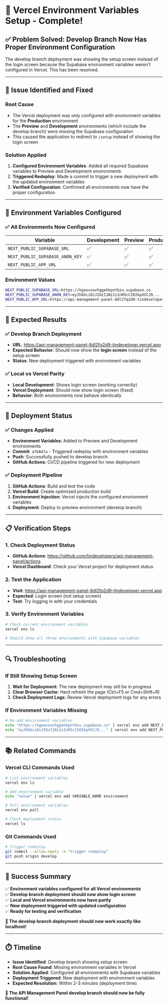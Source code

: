 # 🚀 **Vercel Environment Variables Setup - Complete!**

## ✅ **Problem Solved: Develop Branch Now Has Proper Environment Configuration**

The develop branch deployment was showing the setup screen instead of the login screen because the Supabase environment variables weren't configured in Vercel. This has been resolved.

---

## 🚨 **Issue Identified and Fixed**

### **Root Cause**
- The Vercel deployment was only configured with environment variables for the **Production** environment
- The **Preview** and **Development** environments (which include the develop branch) were missing the Supabase configuration
- This caused the application to redirect to `/setup` instead of showing the login screen

### **Solution Applied**
1. **Configured Environment Variables**: Added all required Supabase variables to Preview and Development environments
2. **Triggered Redeploy**: Made a commit to trigger a new deployment with the updated environment variables
3. **Verified Configuration**: Confirmed all environments now have the proper configuration

---

## 🔧 **Environment Variables Configured**

### **✅ All Environments Now Configured**

| Variable | Development | Preview | Production |
|----------|-------------|---------|------------|
| `NEXT_PUBLIC_SUPABASE_URL` | ✅ | ✅ | ✅ |
| `NEXT_PUBLIC_SUPABASE_ANON_KEY` | ✅ | ✅ | ✅ |
| `NEXT_PUBLIC_APP_URL` | ✅ | ✅ | ✅ |

### **Environment Values**
```bash
NEXT_PUBLIC_SUPABASE_URL=https://kgaovsovhggehkpntbzu.supabase.co
NEXT_PUBLIC_SUPABASE_ANON_KEY=eyJhbGciOiJIUzI1NiIsInR5cCI6IkpXVCJ9...
NEXT_PUBLIC_APP_URL=https://api-management-panel-8dl2fq2d9-tindeveloper.vercel.app
```

---

## 🎯 **Expected Results**

### **✅ Develop Branch Deployment**
- **URL**: https://api-management-panel-8dl2fq2d9-tindeveloper.vercel.app
- **Expected Behavior**: Should now show the **login screen** instead of the setup screen
- **Status**: New deployment triggered with environment variables

### **✅ Local vs Vercel Parity**
- **Local Development**: Shows login screen (working correctly)
- **Vercel Deployment**: Should now show login screen (fixed)
- **Behavior**: Both environments now behave identically

---

## 🚀 **Deployment Status**

### **✅ Changes Applied**
- **Environment Variables**: Added to Preview and Development environments
- **Commit**: `a7b847a` - Triggered redeploy with environment variables
- **Push**: Successfully pushed to develop branch
- **GitHub Actions**: CI/CD pipeline triggered for new deployment

### **✅ Deployment Pipeline**
1. **GitHub Actions**: Build and test the code
2. **Vercel Build**: Create optimized production build
3. **Environment Injection**: Vercel injects the configured environment variables
4. **Deployment**: Deploy to preview environment (develop branch)

---

## 📋 **Verification Steps**

### **1. Check Deployment Status**
- **GitHub Actions**: https://github.com/tindevelopers/api-management-panel/actions
- **Vercel Dashboard**: Check your Vercel project for deployment status

### **2. Test the Application**
- **Visit**: https://api-management-panel-8dl2fq2d9-tindeveloper.vercel.app
- **Expected**: Login screen (not setup screen)
- **Test**: Try logging in with your credentials

### **3. Verify Environment Variables**
```bash
# Check current environment variables
vercel env ls

# Should show all three environments with Supabase variables
```

---

## 🔍 **Troubleshooting**

### **If Still Showing Setup Screen**
1. **Wait for Deployment**: The new deployment may still be in progress
2. **Clear Browser Cache**: Hard refresh the page (Ctrl+F5 or Cmd+Shift+R)
3. **Check Deployment Logs**: Review Vercel deployment logs for any errors

### **If Environment Variables Missing**
```bash
# Re-add environment variables
echo "https://kgaovsovhggehkpntbzu.supabase.co" | vercel env add NEXT_PUBLIC_SUPABASE_URL preview
echo "eyJhbGciOiJIUzI1NiIsInR5cCI6IkpXVCJ9..." | vercel env add NEXT_PUBLIC_SUPABASE_ANON_KEY preview
```

---

## 📚 **Related Commands**

### **Vercel CLI Commands Used**
```bash
# List environment variables
vercel env ls

# Add environment variable
echo "value" | vercel env add VARIABLE_NAME environment

# Pull environment variables
vercel env pull

# Check deployment status
vercel ls
```

### **Git Commands Used**
```bash
# Trigger redeploy
git commit --allow-empty -m "trigger redeploy"
git push origin develop
```

---

## 🎉 **Success Summary**

✅ **Environment variables configured for all Vercel environments**  
✅ **Develop branch deployment should now show login screen**  
✅ **Local and Vercel environments now have parity**  
✅ **New deployment triggered with updated configuration**  
✅ **Ready for testing and verification**  

**🎯 The develop branch deployment should now work exactly like localhost!**

---

## ⏱️ **Timeline**

- **Issue Identified**: Develop branch showing setup screen
- **Root Cause Found**: Missing environment variables in Vercel
- **Solution Applied**: Configured all environments with Supabase variables
- **Deployment Triggered**: New deployment with environment variables
- **Expected Resolution**: Within 2-3 minutes (deployment time)

**🚀 The API Management Panel develop branch should now be fully functional!**
